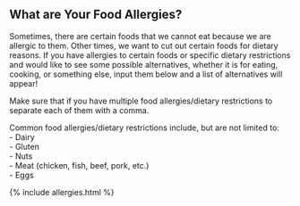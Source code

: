 ## What are Your Food Allergies?

Sometimes, there are certain foods that we cannot eat because we are allergic to them. Other times, we want to cut out certain foods for dietary reasons. If you have allergies to certain foods or specific dietary restrictions and would like to see some possible alternatives, whether it is for eating, cooking, or something else, input them below and a list of alternatives will appear!

Make sure that if you have multiple food allergies/dietary restrictions to separate each of them with a comma.

Common food allergies/dietary restrictions include, but are not limited to:  
    - Dairy  
    - Gluten  
    - Nuts  
    - Meat (chicken, fish, beef, pork, etc.)  
    - Eggs

{% include allergies.html %}
